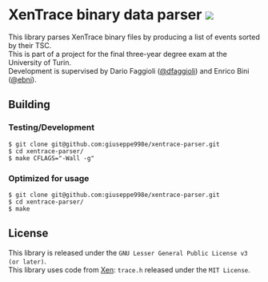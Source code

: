 # XenTrace binary data parser [![](https://img.shields.io/github/v/tag/giuseppe998e/xentrace-parser?style=flat-square)](https://github.com/giuseppe998e/xentrace-parser/tags)
This library parses XenTrace binary files by producing a list of events sorted by their TSC.  
This is part of a project for the final three-year degree exam at the University of Turin.  
Development is supervised by Dario Faggioli ([@dfaggioli](https://github.com/dfaggioli)) and Enrico Bini ([@ebni](https://github.com/ebni)).

## Building
### Testing/Development
```shell
$ git clone git@github.com:giuseppe998e/xentrace-parser.git
$ cd xentrace-parser/
$ make CFLAGS="-Wall -g"
```

### Optimized for usage
```shell
$ git clone git@github.com:giuseppe998e/xentrace-parser.git
$ cd xentrace-parser/
$ make
```

## License
This library is released under the `GNU Lesser General Public License v3 (or later)`.  
This library uses code from [Xen](https://xenbits.xen.org/gitweb/?p=xen.git;a=summary): `trace.h` released under the `MIT License`.